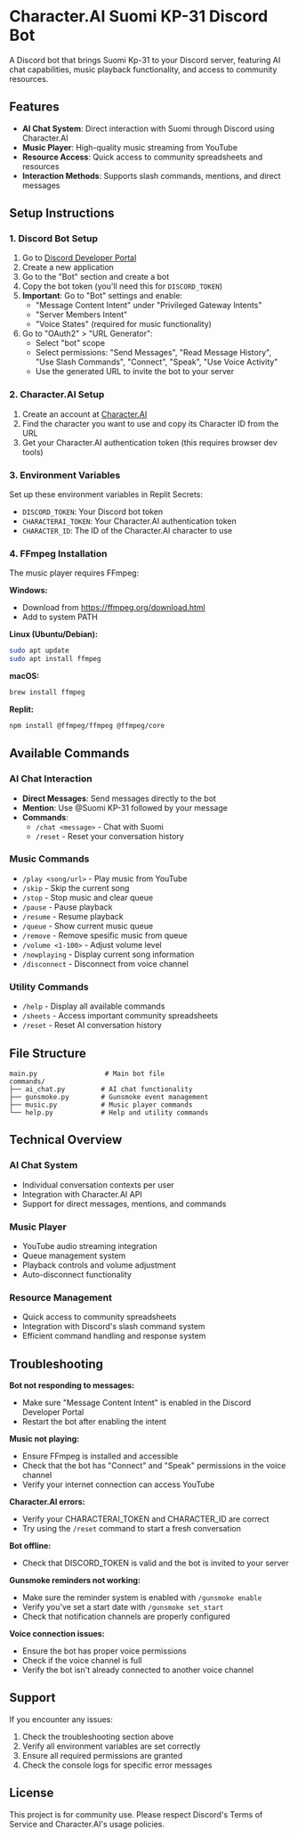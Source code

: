 # Character.AI Suomi KP-31 Discord Bot

A Discord bot that brings Suomi Kp-31 to your Discord server, featuring AI chat capabilities, music playback functionality, and access to community resources.

## Features

- **AI Chat System**: Direct interaction with Suomi through Discord using Character.AI
- **Music Player**: High-quality music streaming from YouTube
- **Resource Access**: Quick access to community spreadsheets and resources
- **Interaction Methods**: Supports slash commands, mentions, and direct messages

## Setup Instructions

### 1. Discord Bot Setup

1. Go to [Discord Developer Portal](https://discord.com/developers/applications)
2. Create a new application
3. Go to the "Bot" section and create a bot
4. Copy the bot token (you'll need this for `DISCORD_TOKEN`)
5. **Important**: Go to "Bot" settings and enable:
   - "Message Content Intent" under "Privileged Gateway Intents"
   - "Server Members Intent" 
   - "Voice States" (required for music functionality)
6. Go to "OAuth2" > "URL Generator":
   - Select "bot" scope
   - Select permissions: "Send Messages", "Read Message History", "Use Slash Commands", "Connect", "Speak", "Use Voice Activity"
   - Use the generated URL to invite the bot to your server

### 2. Character.AI Setup

1. Create an account at [Character.AI](https://character.ai/)
2. Find the character you want to use and copy its Character ID from the URL
3. Get your Character.AI authentication token (this requires browser dev tools)

### 3. Environment Variables

Set up these environment variables in Replit Secrets:
- `DISCORD_TOKEN`: Your Discord bot token
- `CHARACTERAI_TOKEN`: Your Character.AI authentication token
- `CHARACTER_ID`: The ID of the Character.AI character to use

### 4. FFmpeg Installation

The music player requires FFmpeg:

**Windows:**
- Download from https://ffmpeg.org/download.html
- Add to system PATH

**Linux (Ubuntu/Debian):**
```bash
sudo apt update
sudo apt install ffmpeg
```

**macOS:**
```bash
brew install ffmpeg
```

**Replit:**
```bash
npm install @ffmpeg/ffmpeg @ffmpeg/core
```

## Available Commands

### AI Chat Interaction

- **Direct Messages**: Send messages directly to the bot
- **Mention**: Use @Suomi KP-31 followed by your message
- **Commands**:
  - `/chat <message>` - Chat with Suomi
  - `/reset` - Reset your conversation history

### Music Commands

- `/play <song/url>` - Play music from YouTube
- `/skip` - Skip the current song
- `/stop` - Stop music and clear queue
- `/pause` - Pause playback
- `/resume` - Resume playback
- `/queue` - Show current music queue
- `/remove` - Remove spesific music from queue
- `/volume <1-100>` - Adjust volume level
- `/nowplaying` - Display current song information
- `/disconnect` - Disconnect from voice channel

### Utility Commands

- `/help` - Display all available commands
- `/sheets` - Access important community spreadsheets
- `/reset` - Reset AI conversation history

## File Structure

```
main.py                 # Main bot file
commands/
├── ai_chat.py         # AI chat functionality
├── gunsmoke.py        # Gunsmoke event management
├── music.py           # Music player commands
└── help.py            # Help and utility commands
```

## Technical Overview

### AI Chat System
- Individual conversation contexts per user
- Integration with Character.AI API
- Support for direct messages, mentions, and commands

### Music Player
- YouTube audio streaming integration
- Queue management system
- Playback controls and volume adjustment
- Auto-disconnect functionality

### Resource Management
- Quick access to community spreadsheets
- Integration with Discord's slash command system
- Efficient command handling and response system

## Troubleshooting

**Bot not responding to messages:**
- Make sure "Message Content Intent" is enabled in the Discord Developer Portal
- Restart the bot after enabling the intent

**Music not playing:**
- Ensure FFmpeg is installed and accessible
- Check that the bot has "Connect" and "Speak" permissions in the voice channel
- Verify your internet connection can access YouTube

**Character.AI errors:**
- Verify your CHARACTERAI_TOKEN and CHARACTER_ID are correct
- Try using the `/reset` command to start a fresh conversation

**Bot offline:**
- Check that DISCORD_TOKEN is valid and the bot is invited to your server

**Gunsmoke reminders not working:**
- Make sure the reminder system is enabled with `/gunsmoke enable`
- Verify you've set a start date with `/gunsmoke set_start`
- Check that notification channels are properly configured

**Voice connection issues:**
- Ensure the bot has proper voice permissions
- Check if the voice channel is full
- Verify the bot isn't already connected to another voice channel

## Support

If you encounter any issues:
1. Check the troubleshooting section above
2. Verify all environment variables are set correctly
3. Ensure all required permissions are granted
4. Check the console logs for specific error messages

## License

This project is for community use. Please respect Discord's Terms of Service and Character.AI's usage policies.